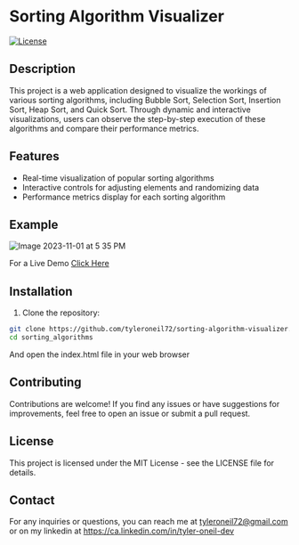 # Sorting Algorithm Visualizer
[![License](https://img.shields.io/badge/License-MIT-blue.svg)](https://opensource.org/licenses/MIT)
## Description
This project is a web application designed to visualize the workings of various sorting algorithms, including Bubble Sort, Selection Sort, Insertion Sort, Heap Sort, and Quick Sort. Through dynamic and interactive visualizations, users can observe the step-by-step execution of these algorithms and compare their performance metrics. 

## Features

- Real-time visualization of popular sorting algorithms
- Interactive controls for adjusting elements and randomizing data
- Performance metrics display for each sorting algorithm
  
## Example
![Image 2023-11-01 at 5 35 PM](https://github.com/tyleroneil72/sorting-algorithm-visualizer/assets/43754564/89d81193-45e0-4211-9677-52a985a7a5c4)

For a Live Demo [Click Here](https://htmlpreview.github.io/?https://github.com/tyleroneil72/sorting-algorithm-visualizer/blob/main/sorting_algorithms/index.html)
## Installation

1. Clone the repository:

```bash
git clone https://github.com/tyleroneil72/sorting-algorithm-visualizer.git
cd sorting_algorithms
```
And open the index.html file in your web browser

## Contributing
Contributions are welcome! If you find any issues or have suggestions for improvements, feel free to open an issue or submit a pull request.

## License
This project is licensed under the MIT License - see the LICENSE file for details.

## Contact
For any inquiries or questions, you can reach me at tyleroneil72@gmail.com or on my linkedin at https://ca.linkedin.com/in/tyler-oneil-dev
